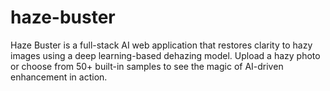 # haze-buster
Haze Buster is a full-stack AI web application that restores clarity to hazy images using a deep learning-based dehazing model. Upload a hazy photo or choose from 50+ built-in samples to see the magic of AI-driven enhancement in action.
